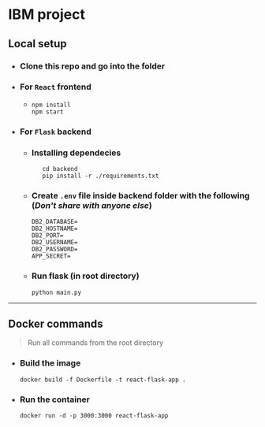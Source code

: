 # IBM project

## Local setup

- ### Clone this repo and go into the folder

- ### For `React` frontend

  - ```
    npm install
    npm start
    ```

- ### For `Flask` backend

  - ### Installing dependecies

    ```
       cd backend
       pip install -r ./requirements.txt
    ```

  - ### Create `.env` file inside backend folder with the following (_Don't share with anyone else_)

    ```
    DB2_DATABASE=
    DB2_HOSTNAME=
    DB2_PORT=
    DB2_USERNAME=
    DB2_PASSWORD=
    APP_SECRET=

    ```

  - ### Run flask (in root directory)

    ```
    python main.py
    ```

---

## Docker commands

> Run all commands from the root directory

- ### Build the image

  ```
  docker build -f Dockerfile -t react-flask-app .
  ```

- ### Run the container
  ```
  docker run -d -p 3000:3000 react-flask-app
  ```
